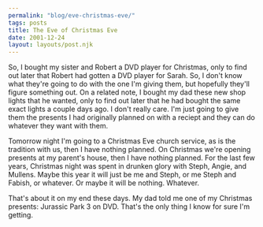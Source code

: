 ```yaml
---
permalink: "blog/eve-christmas-eve/"
tags: posts
title: The Eve of Christmas Eve
date: 2001-12-24
layout: layouts/post.njk
---
```


So, I bought my sister and Robert a DVD player for Christmas, only to find out later that Robert had gotten a DVD player for Sarah. So, I don't know what they're going to do with the one I'm giving them, but hopefully they'll figure something out. On a related note, I bought my dad these new shop lights that he wanted, only to find out later that he had bought the same exact lights a couple days ago. I don't really care. I'm just going to give them the presents I had originally planned on with a reciept and they can do whatever they want with them.

Tomorrow night I'm going to a Christmas Eve church service, as is the tradition with us, then I have nothing planned. On Christmas we're opening presents at my parent's house, then I have nothing planned. For the last few years, Christmas night was spent in drunken glory with Steph, Angie, and Mullens. Maybe this year it will just be me and Steph, or me Steph and Fabish, or whatever. Or maybe it will be nothing. Whatever.

That's about it on my end these days. My dad told me one of my Christmas presents: Jurassic Park 3 on DVD. That's the only thing I know for sure I'm getting.